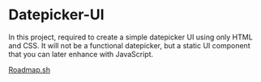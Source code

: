 # Datepicker-UI
In this project, required to create a simple datepicker UI using only HTML and CSS. It will not be a functional datepicker, but a static UI component that you can later enhance with JavaScript.

<a href='https://roadmap.sh/projects/datepicker-ui'>Roadmap.sh</a>
